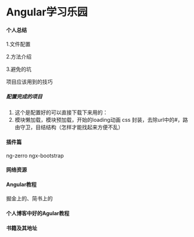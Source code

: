 # Angular学习乐园

#### 个人总结
1.文件配置   

2.方法介绍  

3.避免的坑  

项目应该用到的技巧  

##### 配置完成的项目  
1. 这个是配置好的可以直接下载下来用的：  
2. 模块懒加载，模块预加载，开始的loading动画
css 封装，去除url中的#，路由守卫，目结结构（怎样才能找起来方便不乱）

#### 插件篇
ng-zerro
ngx-bootstrap

#### 网络资源

#### Angular教程
掘金上的、简书上的

#### 个人博客中好的Agular教程

#### 书籍及其地址

